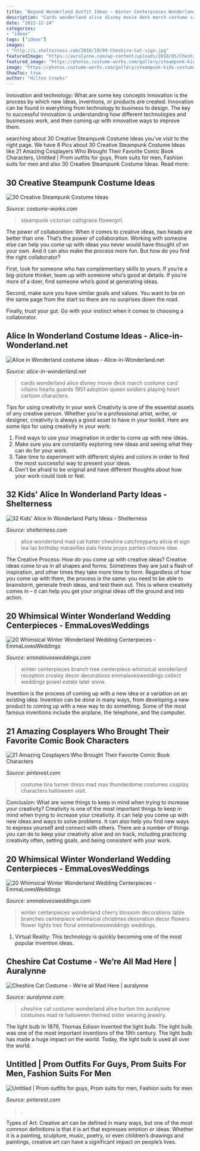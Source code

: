 ```yaml
---
title: "Beyond Wonderland Outfit Ideas ~ Winter Centerpieces Wonderland Cherry Blossom Decorations Table Branches Centerpiece Whimsical Christmas Decoration Decor Flowers Flower Lights Tree Floral Emmalovesweddings Weddings"
description: "Cards wonderland alice disney movie deck march costume card villains hearts guards 1951 adoption queen soldiers playing heart cartoon characters"
date: "2022-12-24"
categories:
- "ideas"
tags: ["ideas"]
images:
- "http://i.shelterness.com/2016/10/09-Cheshire-Cat-sign.jpg"
featuredImage: "https://auralynne.com/wp-content/uploads/2018/05/Cheshire-Cat-Costume-7.jpg"
featured_image: "https://photos.costume-works.com/gallery/steampunk-kids-costumes.jpg"
image: "https://photos.costume-works.com/gallery/steampunk-kids-costumes.jpg"
ShowToc: true
author: "Hilton Crooks"
---
```



Innovation and technology: What are some key concepts
Innovation is the process by which new ideas, inventions, or products are created. Innovation can be found in everything from technology to business to design. The key to successful innovation is understanding how different technologies and businesses work, and then coming up with innovative ways to improve them.

	

		
searching about 30 Creative Steampunk Costume Ideas you've visit to the right page. We have 8 Pics about 30 Creative Steampunk Costume Ideas like 21 Amazing Cosplayers Who Brought Their Favorite Comic Book Characters, Untitled | Prom outfits for guys, Prom suits for men, Fashion suits for men and also 30 Creative Steampunk Costume Ideas. Read more:
		
    
## 30 Creative Steampunk Costume Ideas

<img loading=lazy src="https://photos.costume-works.com/gallery/steampunk-kids-costumes.jpg" onerror="this.onerror=null;this.src='https://tse4.mm.bing.net/th?id=OIP.RjTJbSLkCNfHKt5rsupsyQHaMh&amp;pid=15.1';" alt="30 Creative Steampunk Costume Ideas">

_Source: costume-works.com_

>steampunk victorian cathgrace flowergirl. 

	

The power of collaboration:
When it comes to creative ideas, two heads are better than one. That’s the power of collaboration.
Working with someone else can help you come up with ideas you never would have thought of on your own. And it can also make the process more fun. But how do you find the right collaborator?

First, look for someone who has complementary skills to yours. If you’re a big-picture thinker, team up with someone who’s good at details. If you’re more of a doer, find someone who’s good at generating ideas.

Second, make sure you have similar goals and values. You want to be on the same page from the start so there are no surprises down the road.

Finally, trust your gut. Go with your instinct when it comes to choosing a collaborator.

    
## Alice In Wonderland Costume Ideas - Alice-in-Wonderland.net

<img loading=lazy src="http://www.alice-in-wonderland.net/wp-content/uploads/march-of-the-cards-6.jpg" onerror="this.onerror=null;this.src='https://tse3.mm.bing.net/th?id=OIP.Lb1tw3Fl3JGJULT6BOAV4AHaF7&amp;pid=15.1';" alt="Alice in Wonderland costume ideas - Alice-in-Wonderland.net">

_Source: alice-in-wonderland.net_

>cards wonderland alice disney movie deck march costume card villains hearts guards 1951 adoption queen soldiers playing heart cartoon characters. 

	

Tips for using creativity in your work
Creativity is one of the essential assets of any creative person. Whether you're a professional artist, writer, or designer, creativity is always a good asset to have in your toolkit. Here are some tips for using creativity in your work:
1. Find ways to use your imagination in order to come up with new ideas.
2. Make sure you are constantly exploring new ideas and seeing what they can do for your work.
3. Take time to experiment with different styles and colors in order to find the most successful way to present your ideas.
4. Don't be afraid to be original and have different thoughts about how your work could look or feel.

    
## 32 Kids&#039; Alice In Wonderland Party Ideas - Shelterness

<img loading=lazy src="http://i.shelterness.com/2016/10/09-Cheshire-Cat-sign.jpg" onerror="this.onerror=null;this.src='https://tse4.mm.bing.net/th?id=OIP.m9VglRumkI4ZwY3FUk2snAHaJ4&amp;pid=15.1';" alt="32 Kids&#039; Alice In Wonderland Party Ideas - Shelterness">

_Source: shelterness.com_

>alice wonderland mad cat hatter cheshire catchmyparty alicia el sign tea las birthday maravillas pais fiesta props parties chesire idee. 

	

The Creative Process: How do you come up with creative ideas?
Creative ideas come to us in all shapes and forms. Sometimes they are just a flash of inspiration, and other times they take more time to form. Regardless of how you come up with them, the process is the same: you need to be able to brainstorm, generate fresh ideas, and test them out. This is where creativity comes in – it can help you get your original ideas off the ground and into action.

    
## 20 Whimsical Winter Wonderland Wedding Centerpieces - EmmaLovesWeddings

<img loading=lazy src="http://emmalovesweddings.com/wp-content/uploads/2018/07/tree-branch-winter-wedding-centerpiece-ideas.jpg" onerror="this.onerror=null;this.src='https://tse3.mm.bing.net/th?id=OIP.yR7fh1_DCzOwkbX7j9nSJAHaLZ&amp;pid=15.1';" alt="20 Whimsical Winter Wonderland Wedding Centerpieces - EmmaLovesWeddings">

_Source: emmalovesweddings.com_

>winter centerpieces branch tree centerpiece whimsical wonderland reception crosley decor decorations emmalovesweddings collect weddings powel estate later snow. 

	

Invention is the process of coming up with a new idea or a variation on an existing idea. Invention can be done in many ways, from developing a new product to coming up with a new way to do something. Some of the most famous inventions include the airplane, the telephone, and the computer.

    
## 21 Amazing Cosplayers Who Brought Their Favorite Comic Book Characters

<img loading=lazy src="https://i.pinimg.com/736x/d6/0a/7f/d60a7fbf64c8c477dc387d84c85df33d.jpg" onerror="this.onerror=null;this.src='https://tse2.mm.bing.net/th?id=OIP.tqVwuOf0Pdz7L9DonJo7oAHaLG&amp;pid=15.1';" alt="21 Amazing Cosplayers Who Brought Their Favorite Comic Book Characters">

_Source: pinterest.com_

>costume tina turner dress mad max thunderdome costumes cosplay characters halloween visit. 

	

Conclusion: What are some things to keep in mind when trying to increase your creativity?
Creativity is one of the most important things to keep in mind when trying to increase your creativity. It can help you come up with new ideas and ways to solve problems. It can also help you find new ways to express yourself and connect with others. There are a number of things you can do to keep your creativity alive and on track, including practicing creativity often, setting goals, and being consistent with your work.

    
## 20 Whimsical Winter Wonderland Wedding Centerpieces - EmmaLovesWeddings

<img loading=lazy src="https://emmalovesweddings.com/wp-content/uploads/2018/07/white-cherry-blossom-winter-wedding-centerpiece-ideas.jpg" onerror="this.onerror=null;this.src='https://tse4.mm.bing.net/th?id=OIP.aFCiJOsgPs7-8x7L9Jw46wHaLH&amp;pid=15.1';" alt="20 Whimsical Winter Wonderland Wedding Centerpieces - EmmaLovesWeddings">

_Source: emmalovesweddings.com_

>winter centerpieces wonderland cherry blossom decorations table branches centerpiece whimsical christmas decoration decor flowers flower lights tree floral emmalovesweddings weddings. 

	

1. Virtual Reality: This technology is quickly becoming one of the most popular invention ideas.

    
## Cheshire Cat Costume - We’re All Mad Here | Auralynne

<img loading=lazy src="https://auralynne.com/wp-content/uploads/2018/05/Cheshire-Cat-Costume-7.jpg" onerror="this.onerror=null;this.src='https://tse2.mm.bing.net/th?id=OIP.OrTYA7huYk2s-UUz6MPcBQHaLH&amp;pid=15.1';" alt="Cheshire Cat Costume - We’re all Mad Here | auralynne">

_Source: auralynne.com_

>cheshire cat costume wonderland alice burton tim auralynne costumes mad re halloween themed sister wearing jewelry. 

	

The light bulb
In 1879, Thomas Edison invented the light bulb. The light bulb was one of the most important inventions of the 19th century. The light bulb has made a huge impact on the world. Today, the light bulb is used all over the world.

    
## Untitled | Prom Outfits For Guys, Prom Suits For Men, Fashion Suits For Men

<img loading=lazy src="https://i.pinimg.com/736x/94/85/20/948520556a1da3fa8000475fca9d90da.jpg" onerror="this.onerror=null;this.src='https://tse2.mm.bing.net/th?id=OIP.bcwHCdrqKjxs5VgvWNu-VQHaLH&amp;pid=15.1';" alt="Untitled | Prom outfits for guys, Prom suits for men, Fashion suits for men">

_Source: pinterest.com_

>. 

	

Types of Art:
Creative art can be defined in many ways, but one of the most common definitions is that it is art that expresses emotion or ideas. Whether it is a painting, sculpture, music, poetry, or even children’s drawings and paintings, creative art can have a significant impact on people’s lives.

